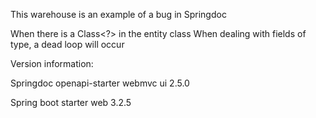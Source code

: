 This warehouse is an example of a bug in Springdoc

When there is a Class<?> in the entity class When dealing with fields of type, a dead loop will occur

Version information:

Springdoc openapi-starter webmvc ui 2.5.0

Spring boot starter web 3.2.5